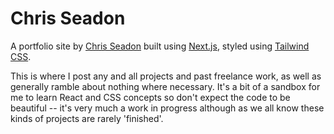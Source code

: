 # Chris Seadon

A portfolio site by [Chris Seadon](cseadonproductions.co.uk) built using [Next.js](https://nextjs.org/), styled using [Tailwind CSS](https://tailwindcss.com/).

This is where I post any and all projects and past freelance work, as well as generally ramble about nothing where necessary. It's a bit of a sandbox for me to learn React and CSS concepts so don't expect the code to be beautiful -- it's very much a work in progress although as we all know these kinds of projects are rarely 'finished'.